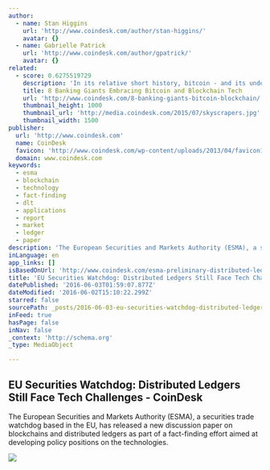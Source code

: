 ```yaml
---
author:
  - name: Stan Higgins
    url: 'http://www.coindesk.com/author/stan-higgins/'
    avatar: {}
  - name: Gabrielle Patrick
    url: 'http://www.coindesk.com/author/gpatrick/'
    avatar: {}
related:
  - score: 0.6275519729
    description: 'In its relative short history, bitcoin - and its underlying technology the blockchain - have captivated thinkers around the world, but not everyone was quick to see the potential. Due in part to its initial billing as a threat to the traditional financial ecosystem, these institutions have perhaps understandably responded with sharp critiques and deep skepticism for the technology.'
    title: 8 Banking Giants Embracing Bitcoin and Blockchain Tech
    url: 'http://www.coindesk.com/8-banking-giants-bitcoin-blockchain/'
    thumbnail_height: 1000
    thumbnail_url: 'http://media.coindesk.com/2015/07/skyscrapers.jpg'
    thumbnail_width: 1500
publisher:
  url: 'http://www.coindesk.com'
  name: CoinDesk
  favicon: 'http://www.coindesk.com/wp-content/uploads/2013/04/favicon1.ico?7fca2f'
  domain: www.coindesk.com
keywords:
  - esma
  - blockchain
  - technology
  - fact-finding
  - dlt
  - applications
  - report
  - market
  - ledger
  - paper
description: 'The European Securities and Markets Authority (ESMA), a securities trade watchdog based in the EU, has released a new discussion paper on blockchains and distributed ledgers as part of a fact-finding effort aimed at developing policy positions on the technologies.'
inLanguage: en
app_links: []
isBasedOnUrl: 'http://www.coindesk.com/esma-preliminary-distributed-ledgers-tech-challenges/'
title: 'EU Securities Watchdog: Distributed Ledgers Still Face Tech Challenges - CoinDesk'
datePublished: '2016-06-03T01:59:07.877Z'
dateModified: '2016-06-02T15:10:22.299Z'
starred: false
sourcePath: _posts/2016-06-03-eu-securities-watchdog-distributed-ledgers-still-face-tech.md
inFeed: true
hasPage: false
inNav: false
_context: 'http://schema.org'
_type: MediaObject

---
```

<article style=""><h1>EU Securities Watchdog: Distributed Ledgers Still Face Tech Challenges - CoinDesk</h1><p>The European Securities and Markets Authority (ESMA), a securities trade watchdog based in the EU, has released a new discussion paper on blockchains and distributed ledgers as part of a fact-finding effort aimed at developing policy positions on the technologies.</p><img src="http://media.coindesk.com/2016/06/EU-Flags.jpg" /></article>